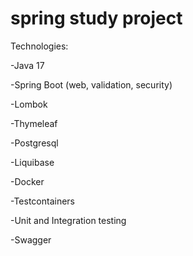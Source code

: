# spring study project
Technologies:

-Java 17

-Spring Boot (web, validation, security)

-Lombok

-Thymeleaf

-Postgresql 

-Liquibase

-Docker

-Testcontainers

-Unit and Integration testing

-Swagger
 
